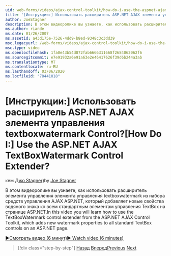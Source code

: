 ```yaml
---
uid: web-forms/videos/ajax-control-toolkit/how-do-i-use-the-aspnet-ajax-textboxwatermark-control-extender
title: '[Инструкции:] Использовать расширитель ASP.NET AJAX элемента управления textboxwatermark Control? | Документы Майкрософт'
author: JoeStagner
description: В этом видеоролике вы узнаете, как использовать расширитель элемента управления элемента управления textboxwatermark из набора средств управления AJAX ASP.NET, который добавляет новые свойства водяного знака в...
ms.author: riande
ms.date: 01/26/2007
ms.assetid: a43d175e-7526-4dd9-b8ed-9348c3c3dd39
msc.legacyurl: /web-forms/videos/ajax-control-toolkit/how-do-i-use-the-aspnet-ajax-textboxwatermark-control-extender
msc.type: video
ms.openlocfilehash: 1fa0e43b54d872fab6666311668f2684062062f6
ms.sourcegitcommit: e7e91932a6e91a63e2e46417626f39d6b244a3ab
ms.translationtype: MT
ms.contentlocale: ru-RU
ms.lasthandoff: 03/06/2020
ms.locfileid: "78441018"
---
```

# <a name="how-do-i-use-the-aspnet-ajax-textboxwatermark-control-extender"></a><span data-ttu-id="e0a75-104">[Инструкции:] Использовать расширитель ASP.NET AJAX элемента управления textboxwatermark Control?</span><span class="sxs-lookup"><span data-stu-id="e0a75-104">[How Do I:] Use the ASP.NET AJAX TextBoxWatermark Control Extender?</span></span>

<span data-ttu-id="e0a75-105">кем [Джо Stagner)](https://github.com/JoeStagner)</span><span class="sxs-lookup"><span data-stu-id="e0a75-105">by [Joe Stagner](https://github.com/JoeStagner)</span></span>

<span data-ttu-id="e0a75-106">В этом видеоролике вы узнаете, как использовать расширитель элемента управления элемента управления textboxwatermark из набора средств управления AJAX ASP.NET, который добавляет новые свойства водяного знака ко всем стандартным элементам управления TextBox на странице ASP.NET.</span><span class="sxs-lookup"><span data-stu-id="e0a75-106">In this video you will learn how to use the TextBoxWatermark control extender from the ASP.NET AJAX Control Toolkit, which adds new watermark properties to all standard TextBox controls on an ASP.NET page.</span></span>

[<span data-ttu-id="e0a75-107">&#9654;Смотреть видео (6 минут)</span><span class="sxs-lookup"><span data-stu-id="e0a75-107">&#9654; Watch video (6 minutes)</span></span>](https://channel9.msdn.com/Blogs/ASP-NET-Site-Videos/how-do-i-use-the-aspnet-ajax-textboxwatermark-control-extender)

> [!div class="step-by-step"]
> <span data-ttu-id="e0a75-108">[Назад](how-do-i-use-the-aspnet-ajax-cascadingdropdown-control-extender.md)
> [Вперед](how-do-i-use-the-aspnet-ajax-popup-control-extender.md)</span><span class="sxs-lookup"><span data-stu-id="e0a75-108">[Previous](how-do-i-use-the-aspnet-ajax-cascadingdropdown-control-extender.md)
[Next](how-do-i-use-the-aspnet-ajax-popup-control-extender.md)</span></span>
